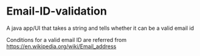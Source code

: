 # Email-ID-validation
A java app/UI that takes a string and tells whether it can be a valid email id

Conditions for a valid email ID are referred from <br>
https://en.wikipedia.org/wiki/Email_address
